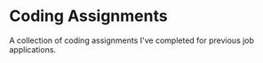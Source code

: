 # Coding Assignments

A collection of coding assignments I've completed for previous job applications.


